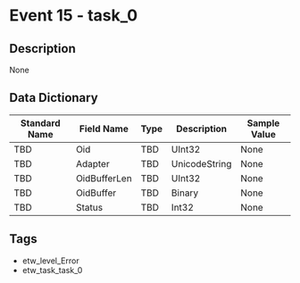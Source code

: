 # Event 15 - task_0

## Description
None

## Data Dictionary
|Standard Name|Field Name|Type|Description|Sample Value|
|---|---|---|---|---|
|TBD|Oid|TBD|UInt32|None|None|
|TBD|Adapter|TBD|UnicodeString|None|None|
|TBD|OidBufferLen|TBD|UInt32|None|None|
|TBD|OidBuffer|TBD|Binary|None|None|
|TBD|Status|TBD|Int32|None|None|

## Tags
* etw_level_Error
* etw_task_task_0